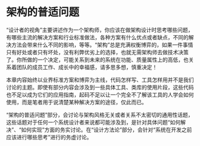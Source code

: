 # 架构的普适问题

“设计者的视角”主要讲述作为一个架构师，你应该在做架构设计时思考哪些问题，有哪些主流的解决方案和行业标准做法，各种方案有什么优点或者缺点，不同的解决方法会带来什么不同的影响，等等。“架构”总是充满权衡博弈的，如果一件事情只有好处或者只有坏处，没有利弊优劣上的选择，也就无需架构师去做技术决策了。你所做的一个决定，可能关系到未来的系统在功能、质量属性上的高低，也关系着团队的成员工作、成长中的幸福感，请多思多想，慎重决定！

本章内容始终以业界标准方案和博弈为主线，代码怎样写、工具怎样用并不是我们讨论的主题。即使有部分内容会涉及到一些具体工具、类库的使用片段，这些代码也不足以成为它们的应用指南，起码不足以让一个完全不了解该工具的人学会如何使用，而是笔者用于说清楚某种解决方案的途径，仅此而已。

“架构的普适问题”部分，会讨论与架构风格无关或者关系不太密切的通用性话题，这些话题对于任何一个系统设计者来说都可能涉及到，是针对具体问题“如何解决”、“如何实现”方面的务实讨论。在“设计方法论”部分，会针对“系统在开发之前应该进行哪些思考”进行的务虚讨论。